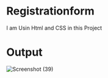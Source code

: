 # Registrationform
I am Usin Html and CSS in this Project
# Output

 
![Screenshot (39)](https://github.com/UZMA63/registrationform/assets/123838722/adec4565-86e0-4b08-badd-d604bbb5bd51)
